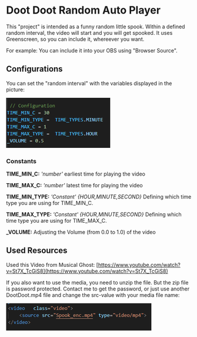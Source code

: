 # Doot Doot Random Auto Player

This "project" is intended as a funny random little spook.
Within a defined random interval, the video will start and you will get spooked. It uses Greenscreen, so you can include it, whereever you want.

For example: You can include it into your OBS using "Browser Source".

## Configurations

You can set the "random interval" with the variables displayed in the picture:

![Config](Config.png)

### Constants

**TIME_MIN_C:**  *'number'* earliest time for playing the video

**TIME_MAX_C:**  *'number'* latest time for playing the video

**TIME_MIN_TYPE:** *'Constant' {HOUR,MINUTE,SECOND}* Defining which time type you are using for TIME_MIN_C.

**TIME_MAX_TYPE:** *'Constant' {HOUR,MINUTE,SECOND}* Defining which time type you are using for TIME_MAX_C.

**_VOLUME:** Adjusting the Volume (from 0.0 to 1.0) of the video

## Used Resources

Used this Video from Musical Ghost:
[https://www.youtube.com/watch?v=St7X_TcGiS8](https://www.youtube.com/watch?v=St7X_TcGiS8)

If you also want to use the media, you need to unzip the file.
But the zip file is password protected. Contact me to get the password, or just use another DootDoot.mp4 file and change the src-value with your media file name:

![Media](Media.png)

